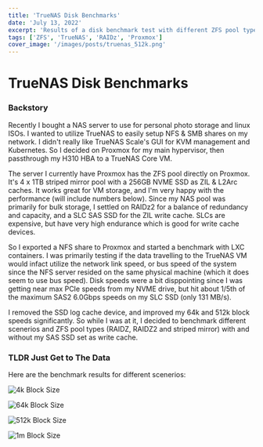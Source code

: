 ```yaml
---
title: 'TrueNAS Disk Benchmarks'
date: 'July 13, 2022'
excerpt: 'Results of a disk benchmark test with different ZFS pool types'
tags: ['ZFS', 'TrueNAS', 'RAIDz', 'Proxmox']
cover_image: '/images/posts/truenas_512k.png'
---
```


# TrueNAS Disk Benchmarks

### Backstory

Recently I bought a NAS server to use for personal photo storage and linux ISOs. I wanted to utilize TrueNAS to easily setup NFS & SMB shares on my network. I didn't really like TrueNAS Scale's GUI for KVM management and Kubernetes. So I decided on Proxmox for my main hypervisor, then passthrough my H310 HBA to a TrueNAS Core VM.

The server I currently have Proxmox has the ZFS pool directly on Proxmox. It's 4 x 1TB striped mirror pool with a 256GB NVME SSD as ZIL & L2Arc caches. It works great for VM storage, and I'm very happy with the performance (will include numbers below). Since my NAS pool was primarily for bulk storage, I settled on RAIDz2 for a balance of redundancy and capacity, and a SLC SAS SSD for the ZIL write cache. SLCs are expensive, but have very high endurance which is good for write cache devices.

So I exported a NFS share to Proxmox and started a benchmark with LXC containers. I was primarily testing if the data travelling to the TrueNAS VM would infact utilize the network link speed, or bus speed of the system since the NFS server resided on the same physical machine (which it does seem to use bus speed). Disk speeds were a bit disppointing since I was getting near max PCIe speeds from my NVME drive, but hit about 1/5th of the maximum SAS2 6.0Gbps speeds on my SLC SSD (only 131 MB/s).

I removed the SSD log cache device, and improved my 64k and 512k block speeds significantly. So while I was at it, I decided to benchmark different scenerios and ZFS pool types (RAIDZ, RAIDZ2 and striped mirror) with and without my SAS SSD set as write cache.

### TLDR Just Get to The Data

Here are the benchmark results for different scenerios:

![4k Block Size](/images/posts/truenas_4k.png)

![64k Block Size](/images/posts/truenas_64k.png)

![512k Block Size](/images/posts/truenas_512k.png)

![1m Block Size](/images/posts/truenas_1m.png)
